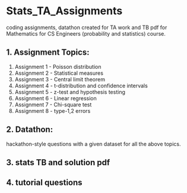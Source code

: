 # Stats_TA_Assignments
coding assignments, datathon created for TA work and TB pdf for Mathematics for CS Engineers (probability and statistics) course. 

## 1. Assignment Topics: 

1. Assignment 1 - Poisson distribution
2. Assignment 2 - Statistical measures
3. Assignment 3 - Central limit theorem
4. Assignment 4 - t-distribution and confidence intervals
5. Assignment 5 - z-test and hypothesis testing
6. Assignment 6 - Linear regression
7. Assignment 7 - Chi-square test
8. Assignment 8 - type-1,2 errors

## 2. Datathon:

hackathon-style questions with a given dataset for all the above topics.

## 3. stats TB and solution pdf

## 4. tutorial questions
   
